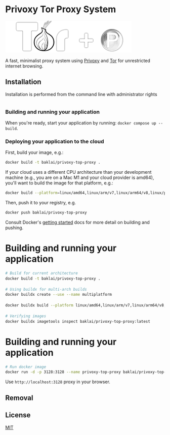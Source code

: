 # Privoxy Tor Proxy System

![Privoxy + Tor](preview.png)

A fast, minimalist proxy system using [Privoxy](https://www.privoxy.org) and [Tor](https://www.torproject.org) for unrestricted internet browsing.

## Installation

Installation is performed from the command line with administrator rights

```bash

```

### Building and running your application

When you're ready, start your application by running:
`docker compose up --build`.

### Deploying your application to the cloud

First, build your image, e.g.:

```bash
docker build -t baklai/privoxy-top-proxy .
```

If your cloud uses a different CPU architecture than your development
machine (e.g., you are on a Mac M1 and your cloud provider is amd64),
you'll want to build the image for that platform, e.g.:

```bash
docker build --platform=linux/amd64,linux/arm/v7,linux/arm64/v8,linux/ppc64le,linux/s390x -t baklai/privoxy-top-proxy .
```

Then, push it to your registry, e.g.

```bash
docker push baklai/privoxy-top-proxy
```

Consult Docker's [getting started](https://docs.docker.com/go/get-started-sharing/)
docs for more detail on building and pushing.

# Building and running your application

```bash
# Build for current architecture
docker build -t baklai/privoxy-top-proxy .

# Using buildx for multi-arch builds
docker buildx create --use --name multiplatform

docker buildx build --platform linux/amd64,linux/arm/v7,linux/arm64/v8,linux/ppc64le,linux/s390x -t baklai/privoxy-top-proxy --push .

# Verifying images
docker buildx imagetools inspect baklai/privoxy-top-proxy:latest
```

# Building and running your application

```bash
# Run docker image
docker run -d -p 3128:3128 --name privoxy-top-proxy baklai/privoxy-top-proxy
```

Use `http://localhost:3128` proxy in your browser.

## Removal

## License

[MIT](LICENSE)
